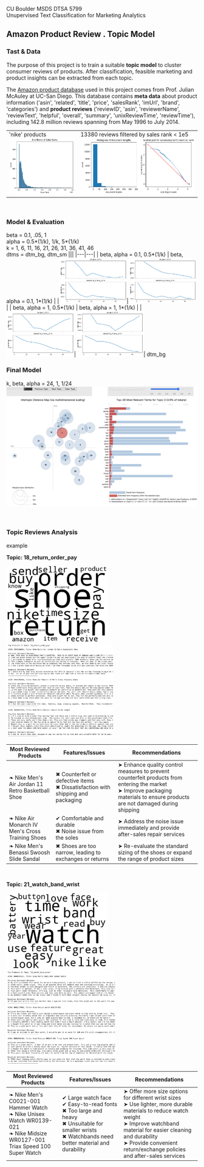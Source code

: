 CU Boulder MSDS DTSA 5799<br>
Unupervised Text Classification for Marketing Analytics <br>

## Amazon Product Review . Topic Model

### Tast & Data

The purpose of this project is to train a suitable **topic model** to cluster consumer reviews of products. After classification, feasible marketing and product insights can be extracted from each topic.

The [Amazon product database](https://cseweb.ucsd.edu/~jmcauley/datasets/amazon/links.html) used in this project comes from Prof. Julian McAuley at UC-San Diego. This database contains **meta data** about product information ('asin', 'related', 'title', 'price', 'salesRank', 'imUrl', 'brand', 'categories') and **product reviews** ('reviewID', 'asin', 'reviewerName', 'reviewText', 'helpful', 'overall', 'summary', 'unixReviewTime', 'reviewTime'), including 142.8 million reviews spanning from May 1996 to July 2014.

|||
|---|---|
|'nike' products<br><img src="pic/counts_salesrank.png" alt="counts_salesrank" height="150"/>|13380 reviews filtered by sales rank < 1e5<br><img src='pic/doc_len_vocab_term_rank.png' alt='doc_cob' height='150'/>|

<br>


### Model & Evaluation

beta = 0.1, .05, 1 <br>
alpha = 0.5*(1/k), 1/k, 5*(1/k) <br>
k = 1, 6, 11, 16, 21, 26, 31, 36, 41, 46 <br>
dtms = dtm_bg, dtm_sm
|||
|---|---|
| beta, alpha = 0.1, 0.5*(1/k) | beta, alpha = 0.1, 1*(1/k) |
|<img src='pic/01_05.png' height='120'>|<img src='pic/01_1.png' height='120'>|
| beta, alpha = 1, 0.5*(1/k) | beta, alpha = 1, 1*(1/k) |
|<img src='pic/1_05.png' height='120'>|<img src='pic/1_1.png' height='120'>|
dtm_bg
<br>

### Final Model

k, beta, alpha = 24, 1, 1/24<br>
<img src="pic/pyLDAvis_24_1_1.png" alt="LDAVis" width="600"/>

<br>

### Topic Reviews Analysis

example

**Topic: 18_return_order_pay**

<img src='pic/return_order_pay_wbg.png' height='200'> <img src='pic/reviews_18.png' height='250'>
<br>

|Most Reviewed Products| Features/Issues |Recommendations|
|---|---|---|
|❧ Nike Men's Air Jordan 11 Retro Basketball Shoe |✖ Counterfeit or defective items<br>✖ Dissatisfaction with shipping and packaging |➤ Enhance quality control measures to prevent counterfeit products from entering the market<br>➤ Improve packaging materials to ensure products are not damaged during shipping |
|❧ Nike Air Monarch IV Men's Cross Training Shoes |✔ Comfortable and durable<br>✖ Noise issue from the soles |➤ Address the noise issue immediately and provide after-sales repair services |
|❧ Nike Men's Benassi Swoosh Slide Sandal |✖ Shoes are too narrow, leading to exchanges or returns | ➤ Re-evaluate the standard sizing of the shoes or expand the range of product sizes |

<br>

**Topic: 21_watch_band_wrist**

<img src='pic/watch_band_wrist_wbg.png' height='200'> <img src='pic/reviews_21.png' height='250'>
<br>

|Most Reviewed Products | Features/Issues | Recommendations |
|---|---|---|
|❧ Nike Men's C0021-001 Hammer Watch<br>❧ Nike Unisex Watch WR0139-021<br>❧ Nike Midsize WR0127-001 Triax Speed 100 Super Watch |✔ Large watch face<br>✔ Easy-to-read fonts<br>✖ Too large and heavy<br>✖ Unsuitable for smaller wrists<br>✖ Watchbands need better material and durability |➤ Offer more size options for different wrist sizes<br>➤ Use lighter, more durable materials to reduce watch weight<br>➤ Improve watchband material for easier cleaning and durability<br>➤ Provide convenient return/exchange policies and after-sales services |

